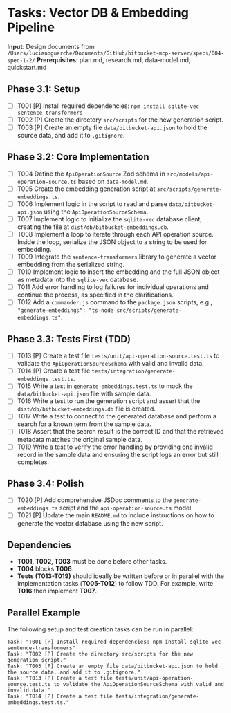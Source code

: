 # Tasks: Vector DB & Embedding Pipeline

**Input**: Design documents from `/Users/lucianoguerche/Documents/GitHub/bitbucket-mcp-server/specs/004-spec-1-2/`
**Prerequisites**: plan.md, research.md, data-model.md, quickstart.md

## Phase 3.1: Setup
- [ ] T001 [P] Install required dependencies: `npm install sqlite-vec sentence-transformers`
- [ ] T002 [P] Create the directory `src/scripts` for the new generation script.
- [ ] T003 [P] Create an empty file `data/bitbucket-api.json` to hold the source data, and add it to `.gitignore`.

## Phase 3.2: Core Implementation
- [ ] T004 Define the `ApiOperationSource` Zod schema in `src/models/api-operation-source.ts` based on `data-model.md`.
- [ ] T005 Create the embedding generation script at `src/scripts/generate-embeddings.ts`.
- [ ] T006 Implement logic in the script to read and parse `data/bitbucket-api.json` using the `ApiOperationSourceSchema`.
- [ ] T007 Implement logic to initialize the `sqlite-vec` database client, creating the file at `dist/db/bitbucket-embeddings.db`.
- [ ] T008 Implement a loop to iterate through each API operation source. Inside the loop, serialize the JSON object to a string to be used for embedding.
- [ ] T009 Integrate the `sentence-transformers` library to generate a vector embedding from the serialized string.
- [ ] T010 Implement logic to insert the embedding and the full JSON object as metadata into the `sqlite-vec` database.
- [ ] T011 Add error handling to log failures for individual operations and continue the process, as specified in the clarifications.
- [ ] T012 Add a `commander.js` command to the `package.json` scripts, e.g., `"generate-embeddings": "ts-node src/scripts/generate-embeddings.ts"`.

## Phase 3.3: Tests First (TDD)
- [ ] T013 [P] Create a test file `tests/unit/api-operation-source.test.ts` to validate the `ApiOperationSourceSchema` with valid and invalid data.
- [ ] T014 [P] Create a test file `tests/integration/generate-embeddings.test.ts`.
- [ ] T015 Write a test in `generate-embeddings.test.ts` to mock the `data/bitbucket-api.json` file with sample data.
- [ ] T016 Write a test to run the generation script and assert that the `dist/db/bitbucket-embeddings.db` file is created.
- [ ] T017 Write a test to connect to the generated database and perform a search for a known term from the sample data.
- [ ] T018 Assert that the search result is the correct ID and that the retrieved metadata matches the original sample data.
- [ ] T019 Write a test to verify the error handling by providing one invalid record in the sample data and ensuring the script logs an error but still completes.

## Phase 3.4: Polish
- [ ] T020 [P] Add comprehensive JSDoc comments to the `generate-embeddings.ts` script and the `api-operation-source.ts` model.
- [ ] T021 [P] Update the main `README.md` to include instructions on how to generate the vector database using the new script.

## Dependencies
- **T001, T002, T003** must be done before other tasks.
- **T004** blocks **T006**.
- **Tests (T013-T019)** should ideally be written before or in parallel with the implementation tasks (**T005-T012**) to follow TDD. For example, write **T016** then implement **T007**.

## Parallel Example
The following setup and test creation tasks can be run in parallel:
```
Task: "T001 [P] Install required dependencies: npm install sqlite-vec sentence-transformers"
Task: "T002 [P] Create the directory src/scripts for the new generation script."
Task: "T003 [P] Create an empty file data/bitbucket-api.json to hold the source data, and add it to .gitignore."
Task: "T013 [P] Create a test file tests/unit/api-operation-source.test.ts to validate the ApiOperationSourceSchema with valid and invalid data."
Task: "T014 [P] Create a test file tests/integration/generate-embeddings.test.ts."
```
